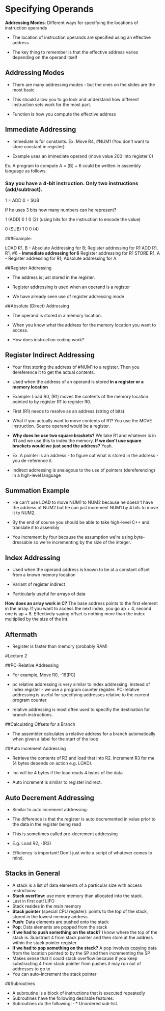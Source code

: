 # Specifying Operands

**Addressing Modes**: Different ways for specifying the locations of instruction operands

- The location of instruction operands are specified using an effective address

- The key thing to remember is that the effective address varies depending on the operand itself

## Addressing Modes

- There are many addressing modes - but the ones on the slides are the most basic

- This should allow you to go look and understand how different instruction sets work for the most part.

- Function is how you compute the effective address

## Immediate Addressing

- Immediate is for constants. Ex. Move R4, #NUM1 (You don't want to store constant in register)

- Example uses an immediate operand (move value 200 into register 0)

Ex. A program to compute A = [B] + 6 could be written in assembly language as follows:

### Say you have a 4-bit instruction. Only two instructions (add/subtract).

1 = ADD 0 = SUB

If he uses 3 bits how many numbers can he represent? 

1 (ADD) 0 1 0 (2) (using bits for the instruction to encode the value)

0 (SUB) 1 0 0 (4)

###Example:

LOAD R1, B - Absolute Addressing for B; Register addressing for R1
ADD R1, R1, #6 - **Immediate addressing for 6** Register addressing for R1
STORE R1, A - Register addressing for R1; Absolute addressing for A

##Register Addressing

- The address is just stored in the register. 

- Register addressing is used when an operand is a register

- We have already seen use of register addressing mode

##Absolute (Direct) Addressing

- The operand is stored in a memory location.

- When you know what the address for the memory location you want to access.

- How does instruction coding work? 

## Register Indirect Addressing

- Your first storing the address of #NUM1 to a register. Then you dereference it to get the actual contents.

- Used when the address of an operand is stored **in a register or a memory location**

- Example: Load R0, (R1) moves the contents of the memory location pointed to by register R1 to register R0. 

- First (R1) needs to resolve as an address (string of bits).

- What if you actually want to move contents of R1? You use the MOVE instruction. Source operand would be a register. 

- **Why does he use two square brackets?** We take R1 and whatever is in R1 and we use this to index the memory. **If we don't use square brackets would we just send the address?** Yeah.

- Ex. A pointer is an address - to figure out what is stored in the address - you de-reference it.

- Indirect addressing is analagous to the use of pointers (dereferencing) in a high-level language

## Summation Example

- He can't use LOAD to move NUM1 to NUM2 because he doesn't have the address of NUM2 but he can just increment NUM1 by 4 bits to move it to NUM2.

- By the end of course you should be able to take high-level C++ and translate it to assembly

- You increment by four because the assumption we're using byte-dressable so we're incrementing by the size of the integer.

## Index Addressing

- Used when the operand address is known to be at a constant offset from a known memory location

- Variant of register indirect

- Particularly useful for arrays of data

**How does an array work in C?** The base address points to the first element in the array. If you want to access the next index, you go ap + 4, second one is ap + 8. Effectively saying offset is nothing more than the index multiplied by the size of the int. 

## Aftermath

- Register is faster than memory (probably RAM)

#Lecture 2 

##PC-Relative Addressing

- For example, Move R0, -16(PC)

- pc relative addressing is very similar to index addressing: instead of index register - we use a program counter register. PC-relative addressing is useful for specifying addresses relative to the current program counter.

- relative addressing is most often used to specifiy the destination for branch instructions.

##Calculating Offsets for a Branch

- The assembler calculates a relative address for a branch automatically when given a label for the start of the loop.

##Auto Increment Addressing

- Retrieve the contents of R3 and load that into R2. Increment R3 for me (4 bytes depends on action e.g. LOAD).

- Inc will be 4 bytes if the load reads 4 bytes of the data

- Auto increment is similar to register indirect.
 
## Auto Decrement Addressing

- Similar to auto increment addressing:
- The difference is that the register is auto decremented in value prior to the data in the register being read

- This is sometimes called pre-decrement addressing

- E.g. Load R2, -(R3)

- Efficiency is important! Don't just write a script of whatever comes to mind.

## Stacks in General

- A stack is a list of data elements of a particular size with access restrictions:
- **Stack overflow:** use more memory than allocated into the stack.
- Last in first out! LIFO
- Stack resides in the main memory
- **Stack pointer** (special CPU register): points to the top of the stack, stored in the lowest memory address.
- **Push:** Data elements are pushed onto the stack
- **Pop:** Data elements are popped from the stack
- **If we had to push something on the stack?** I know where the top of the stack is. Substract 4 from stack pointer and then store at the address within the stack pointer register.
- **If we had to pop something on the stack?** A pop involves copying data from the location pointed to by the SP and then incrementing the SP
- Makes sense that it could stack overflow because if you keep substracting 4 from stack pointer from pushes it may run out of addresses to go to
- You can auto-increment the stack pointer

##Subroutines
- A subroutine is a block of instructions that is executed repeatedly
- Subroutines have the following desirable features:
- Subroutines do the following:
⋅⋅* Unordered sub-list. 

